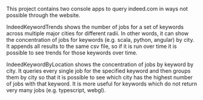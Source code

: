 This project contains two console apps to query indeed.com in ways not possible through the website.

IndeedKeywordTrends shows the number of jobs for a set of keywords across multiple major cities for different radii. In other words, it can show the concentration of jobs for keywords (e.g. scala, python, angular) by city. It appends all results to the same csv file, so if it is run over time it is possible to see trends for those keywords over time.

IndeedKeywordByLocation shows the concentration of jobs by keyword by city. It queries every single job for the specified keyword and then groups them by city so that it is possible to see which city has the highest number of jobs with that keyword. It is more useful for keywords which do not return very many jobs (e.g. typescript, webgl).